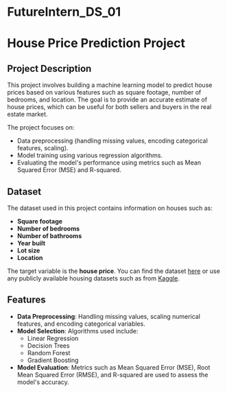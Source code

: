 # FutureIntern_DS_01

# House Price Prediction Project

## Project Description
This project involves building a machine learning model to predict house prices based on various features such as square footage, number of bedrooms, and location. The goal is to provide an accurate estimate of house prices, which can be useful for both sellers and buyers in the real estate market.

The project focuses on:
- Data preprocessing (handling missing values, encoding categorical features, scaling).
- Model training using various regression algorithms.
- Evaluating the model's performance using metrics such as Mean Squared Error (MSE) and R-squared.

## Dataset
The dataset used in this project contains information on houses such as:
- **Square footage**
- **Number of bedrooms**
- **Number of bathrooms**
- **Year built**
- **Lot size**
- **Location**

The target variable is the **house price**. You can find the dataset [here](#) or use any publicly available housing datasets such as from [Kaggle](https://www.kaggle.com/competitions/house-prices-advanced-regression-techniques/data).

## Features
- **Data Preprocessing**: Handling missing values, scaling numerical features, and encoding categorical variables.
- **Model Selection**: Algorithms used include:
  - Linear Regression
  - Decision Trees
  - Random Forest
  - Gradient Boosting
- **Model Evaluation**: Metrics such as Mean Squared Error (MSE), Root Mean Squared Error (RMSE), and R-squared are used to assess the model's accuracy.

